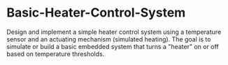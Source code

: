 # Basic-Heater-Control-System
Design and implement a simple heater control system using a temperature sensor and an actuating mechanism (simulated heating). The goal is to simulate or build a basic embedded system that turns a "heater" on or off based on temperature thresholds.
